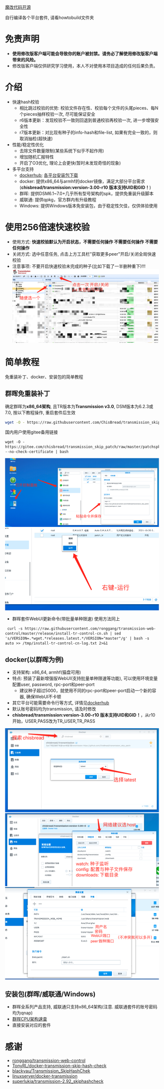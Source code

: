 [魔改代码开源](https://github.com/ChisBread/transmission_pt_edition)

自行编译各个平台套件, 请看howtobuild文件夹

# 免责声明

- **使用修改版客户端可能会导致你的账户被封禁。请务必了解使用修改版客户端带来的风险。**
- 修改版客户端仅供研究学习使用，本人不对使用本项目造成的任何后果负责。

# 介绍

- 快速hash校验
  - 相比跳过校验的优势: 校验文件存在性、校验每个文件的头尾pieces、每N个pieces抽样校验一次, 尽可能保证安全
  - r6版本更新：发现校验不一致则回退到普通校验再校验一次, 进一步增强安全性
  - r7版本更新：对比现有种子的info-hash和file-list, 如果有完全一致的，则取消抽检(超快速)
- 性能/稳定性优化
  - 去除文件数量限制(某些系统下似乎不起作用)
  - 增加随机汇报特性
  - 开启了O3优化, 理论上会更快(暂时未发现奇怪的现象)
- 多平台支持
  - [dockerhub](https://hub.docker.com/r/chisbread/transmission); [各平台安装包下载](https://github.com/ChisBread/transmission_pt_edition/releases) 
  - docker: 提供x86_64与armhf的docker镜像，满足大部分平台需求 (**chisbread/transmission:version-3.00-r10 版本支持UID和GID！**)
  - 群晖: 提供DSM6.1~7.0+几乎所有型号架构的spk，提供免重装升级脚本
  - 威联通: 提供qpkg，官方群内有升级教程
  - Windows: 提供Windows版本免安装包，由于稳定性欠佳，仅供体验使用
# 使用256倍速快速校验
- 使用方式: **快速校验默认为开启状态，不需要任何操作 不需要任何操作 不需要任何操作**
- 关闭方式: 选中任意任务, 点击上方工具栏"获取更多peer"开启/关闭全局快速校验
- 注意事项: 不要开启快速校验未完成的种子(比如下载了一半删种重下)!!!
![image](https://github.com/ChisBread/transmission_skip_patch/raw/master/resource/switch_1.png)

# 简单教程
免重装补丁、docker、安装包的简单教程
## 群晖免重装补丁

确定群晖为**x86_64架构**, 且TR版本为**Transmission v3.0**, DSM版本为6.2.3或7.0, 按以下教程操作, 重启套件后生效

```bash
wget -O - https://raw.githubusercontent.com/ChisBread/transmission_skip_patch/master/patchspk.sh --no-check-certificate | bash
```

国内用户使用gitee备用链接

```
wget -O - https://gitee.com/chisbread/transmission_skip_patch/raw/master/patchspk.sh --no-check-certificate | bash
```

![image](https://github.com/ChisBread/transmission_skip_patch/raw/master/resource/patch_1.jpg)
![image](https://github.com/ChisBread/transmission_skip_patch/raw/master/resource/patch_2.jpg)

- 群晖套件WebUI更新命令(带批量单种限速)
使用方法同上
```
 curl -s https://raw.githubusercontent.com/ronggang/transmission-web-control/master/release/install-tr-control-cn.sh | sed 's/VERSION=.*wget.*releases.latest.*/VERSION="master"/g' | bash -s auto >> /tmp/install-tr-control-cn-log.txt 2>&1
```
## docker(以群晖为例)
- 支持架构: x86_64, armhf(猫盘可用)
- 特点: 预装了最新增强版WebUI(支持批量单种限速等功能), 可以使用环境变量配置user, password, rpc-port和peer-port
  - 建议种子超过5000，就使用不同的rpc-port和peer-port启动一个新的容器, 确保WebUI不卡顿
- 其它平台可能需要命令行等方式, 详情见[dockerhub](https://hub.docker.com/repository/docker/chisbread/transmission)
- 默认账号密码均为transmission, 请及时修改
- **chisbread/transmission:version-3.00-r10 版本支持UID和GID！**，从r10开始，USER,PASS改为TR_USER,TR_PASS

![image](https://github.com/ChisBread/transmission_skip_patch/raw/master/resource/docker_1.png)
![image](https://github.com/ChisBread/transmission_skip_patch/raw/master/resource/docker_2.png)
![image](https://github.com/ChisBread/transmission_skip_patch/raw/master/resource/docker_3.png)

## 安装包(群晖/威联通/Windows)
- 群晖全系列产品支持, 威联通只支持x86_64架构(注意. 威联通套件的账号密码均为qnap)
- [群晖CPU架构速查](https://kb.synology.cn/zh-cn/DSM/tutorial/What_kind_of_CPU_does_my_NAS_have)
- 直接安装对应的套件

# 感谢
- [ronggang/transmission-web-control](https://github.com/ronggang/transmission-web-control)
- [TonyRL/docker-transmission-skip-hash-check](https://github.com/TonyRL/docker-transmission-skip-hash-check)
- [blackyau/Transmission_SkipHashChek](https://github.com/blackyau/Transmission_SkipHashChek/)
- [linuxserver/docker-transmission](https://github.com/linuxserver/docker-transmission)
- [superlukia/transmission-2.92_skiphashcheck](https://github.com/superlukia/transmission-2.92_skiphashcheck)
